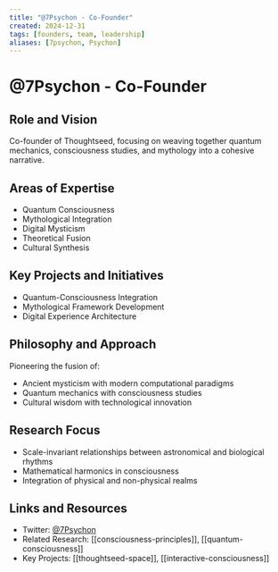 ```yaml
---
title: "@7Psychon - Co-Founder"
created: 2024-12-31
tags: [founders, team, leadership]
aliases: [7psychon, Psychon]
---
```


# @7Psychon - Co-Founder

## Role and Vision
Co-founder of Thoughtseed, focusing on weaving together quantum mechanics, consciousness studies, and mythology into a cohesive narrative.

## Areas of Expertise
- Quantum Consciousness
- Mythological Integration
- Digital Mysticism
- Theoretical Fusion
- Cultural Synthesis

## Key Projects and Initiatives
- Quantum-Consciousness Integration
- Mythological Framework Development
- Digital Experience Architecture

## Philosophy and Approach
Pioneering the fusion of:
- Ancient mysticism with modern computational paradigms
- Quantum mechanics with consciousness studies
- Cultural wisdom with technological innovation

## Research Focus
- Scale-invariant relationships between astronomical and biological rhythms
- Mathematical harmonics in consciousness
- Integration of physical and non-physical realms

## Links and Resources
- Twitter: [@7Psychon]()
- Related Research: [[consciousness-principles]], [[quantum-consciousness]]
- Key Projects: [[thoughtseed-space]], [[interactive-consciousness]]
